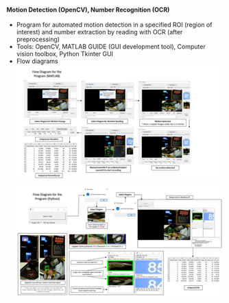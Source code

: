 #### Motion Detection (OpenCV), Number Recognition (OCR)
- Program for automated motion detection in a specified ROI (region of interest) and number extraction by reading with OCR (after preprocessing)
- Tools: OpenCV, MATLAB GUIDE (GUI development tool), Computer vision toolbox, Python Tkinter GUI
- Flow diagrams
  ![MATLAB](flow_matlab.png)
  ![Python](flow_python.PNG)
